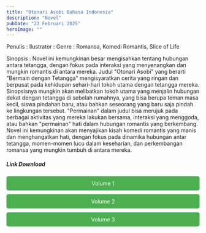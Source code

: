 ```yaml
---
title: "Otonari Asobi Bahasa Indonesia"
description: "Novel"
pubDate: "23 Februari 2025"
heroImage: ""
---
```


Penulis :
Ilustrator :
Genre : Romansa, Komedi Romantis, Slice of Life

Sinopsis : Novel ini kemungkinan besar mengisahkan tentang hubungan antara tetangga, dengan fokus pada interaksi yang menyenangkan dan mungkin romantis di antara mereka.  Judul "Otonari Asobi" yang berarti "Bermain dengan Tetangga" mengisyaratkan cerita yang ringan dan berpusat pada kehidupan sehari-hari tokoh utama dengan tetangga mereka.  Sinopsisnya mungkin akan melibatkan tokoh utama yang menjalin hubungan dekat dengan tetangga di sebelah rumahnya, yang bisa berupa teman masa kecil, siswa pindahan baru, atau bahkan seseorang yang baru saja pindah ke lingkungan tersebut.  "Permainan" dalam judul bisa merujuk pada berbagai aktivitas yang mereka lakukan bersama, interaksi yang menggoda, atau bahkan "permainan" hati dalam hubungan romantis yang berkembang.  Novel ini kemungkinan akan menyajikan kisah komedi romantis yang manis dan menghangatkan hati, dengan fokus pada dinamika hubungan antar tetangga, momen-momen lucu dalam keseharian, dan perkembangan romansa yang mungkin tumbuh di antara mereka.
<!DOCTYPE html>
<html>
<head>
  <style>
  .download-button {
      display: block;
      margin: 10px 0;
      padding: 10px 20px;
      background-color: #4CAF50;
      color: white;
      text-align: center;
      text-decoration: none;
      border: none;
      border-radius: 5px;
    }
  </style>
</head>
<body>

  <h5>Link Download</h5>

  <a href="https://gawr-index.floral.workers.dev/0:/LN%20&%20WN/LN%20&%20WN%20Jepang%20P1/Otonari%20asobi/Otonari%20Asobi%20-%20Volume%2001%20(SFILE.MOBI).pdf" class="download-button" download>Volume 1</a>
  <a href="https://gawr-index.floral.workers.dev/0:/LN%20&%20WN/LN%20&%20WN%20Jepang%20P1/Otonari%20asobi/Otonari%20Asobi%20-%20Volume%2002%20(SFILE.MOBI).pdf" class="download-button" download>Volume 2</a>
  <a href="https://gawr-index.floral.workers.dev/0:/LN%20&%20WN/LN%20&%20WN%20Jepang%20P1/Otonari%20asobi/Otonari%20Asobi%20-%20Volume%2003%20(SFILE.MOBI).pdf" class="download-button" download>Volume 3</a>

</body>
</html>

